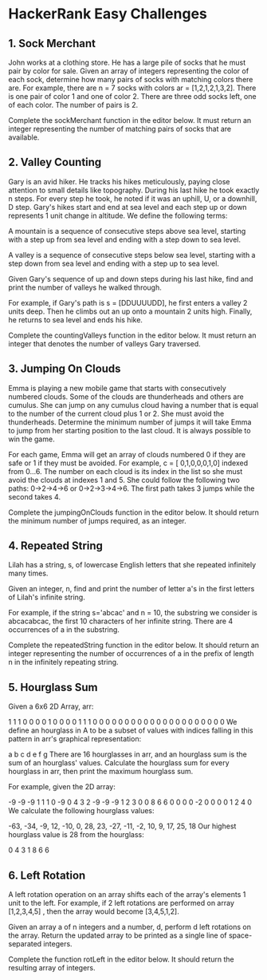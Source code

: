 # HackerRank Easy Challenges

## 1. Sock Merchant 
John works at a clothing store. He has a large pile of socks that he must pair by color for sale. Given an array of 
integers representing the color of each sock, determine how many pairs of socks with matching colors there are.
For example, there are n = 7 socks with colors ar = [1,2,1,2,1,3,2]. There is one pair of color 1 and one of color 2. 
There are three odd socks left, one of each color. The number of pairs is 2.

Complete the sockMerchant function in the editor below. It must return an integer representing the number of matching pairs of socks that are available.

## 2. Valley Counting

Gary is an avid hiker. He tracks his hikes meticulously, paying close attention to small details like topography. During
his last hike he took exactly n steps. For every step he took, he noted if it was an uphill, U, or a downhill, D step. 
Gary's hikes start and end at sea level and each step up or down represents 1 unit change in altitude. We define the 
following terms:

A mountain is a sequence of consecutive steps above sea level, starting with a step up from sea level and ending with a 
step down to sea level.

A valley is a sequence of consecutive steps below sea level, starting with a step down from sea level and ending with a 
step up to sea level.

Given Gary's sequence of up and down steps during his last hike, find and print the number of valleys he walked through.

For example, if Gary's path is s = [DDUUUUDD], he first enters a valley 2 units deep. Then he climbs out an up onto a 
mountain 2 units high. Finally, he returns to sea level and ends his hike.

Complete the countingValleys function in the editor below. It must return an integer that denotes the number of valleys Gary traversed.

## 3. Jumping On Clouds
Emma is playing a new mobile game that starts with consecutively numbered clouds. Some of the clouds are thunderheads 
and others are cumulus. She can jump on any cumulus cloud having a number that is equal to the number of the current 
cloud plus 1 or 2. She must avoid the thunderheads. Determine the minimum number of jumps it will take Emma to jump from
her starting position to the last cloud. It is always possible to win the game.

For each game, Emma will get an array of clouds numbered 0 if they are safe or 1 if they must be avoided. 
For example, c = [ 0,1,0,0,0,1,0] indexed from 0...6. The number on each cloud is its index in the list so she must 
avoid the clouds at indexes 1 and 5. She could follow the following two paths:  0->2->4->6 or 0->2->3->4->6. The first 
path takes 3 jumps while the second takes 4.

Complete the jumpingOnClouds function in the editor below. It should return the minimum number of jumps required, as an 
integer.

## 4. Repeated String
Lilah has a string, s, of lowercase English letters that she repeated infinitely many times.

Given an integer, n, find and print the number of letter a's in the first  letters of Lilah's infinite string.

For example, if the string s='abcac' and n = 10, the substring we consider is abcacabcac, the first 10 characters of her
infinite string. There are 4 occurrences of a in the substring.

Complete the repeatedString function in the editor below. It should return an integer representing the number of 
occurrences of a in the prefix of length n in the infinitely repeating string.

## 5. Hourglass Sum
Given a 6x6 2D Array, arr:

1 1 1 0 0 0
0 1 0 0 0 0
1 1 1 0 0 0
0 0 0 0 0 0
0 0 0 0 0 0
0 0 0 0 0 0
We define an hourglass in A to be a subset of values with indices falling in this pattern in arr's graphical representation:

a b c
  d
e f g
There are 16 hourglasses in arr, and an hourglass sum is the sum of an hourglass' values. Calculate the hourglass sum 
for every hourglass in arr, then print the maximum hourglass sum.

For example, given the 2D array:

-9 -9 -9  1 1 1 
 0 -9  0  4 3 2
-9 -9 -9  1 2 3
 0  0  8  6 6 0
 0  0  0 -2 0 0
 0  0  1  2 4 0
We calculate the following  hourglass values:

-63, -34, -9, 12, 
-10, 0, 28, 23, 
-27, -11, -2, 10, 
9, 17, 25, 18
Our highest hourglass value is 28 from the hourglass:

0 4 3
  1
8 6 6

## 6. Left Rotation
A left rotation operation on an array shifts each of the array's elements 1 unit to the left. For example, if 2 left 
rotations are performed on array [1,2,3,4,5] , then the array would become [3,4,5,1,2].

Given an array a of n integers and a number, d, perform d left rotations on the array. Return the updated array to be 
printed as a single line of space-separated integers.

Complete the function rotLeft in the editor below. It should return the resulting array of integers.
